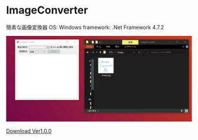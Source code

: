 # ImageConverter

簡素な画像変換器
OS: Windows
framework: .Net Framework 4.7.2
  
<img src="demo.gif">

[Download Ver1.0.0](https://github.com/yotsugi-vip/ImageConverter/releases/download/1.0.0/ImageConverter.zip)
